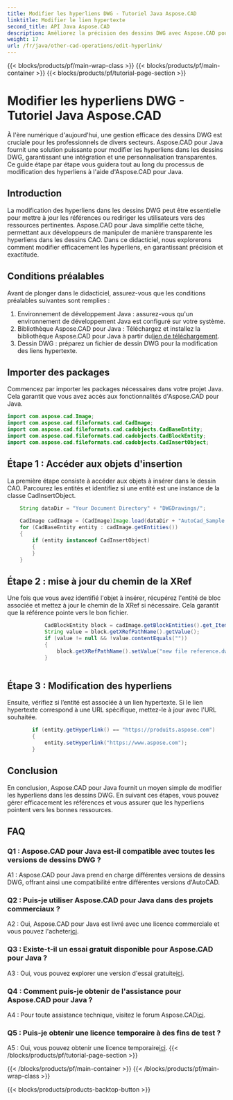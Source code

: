 ```yaml
---
title: Modifier les hyperliens DWG - Tutoriel Java Aspose.CAD
linktitle: Modifier le lien hypertexte
second_title: API Java Aspose.CAD
description: Améliorez la précision des dessins DWG avec Aspose.CAD pour Java. Modifiez les hyperliens de manière transparente, garantissant des références précises. Essayez l'essai gratuit maintenant !
weight: 17
url: /fr/java/other-cad-operations/edit-hyperlink/
---
```


{{< blocks/products/pf/main-wrap-class >}}
{{< blocks/products/pf/main-container >}}
{{< blocks/products/pf/tutorial-page-section >}}

# Modifier les hyperliens DWG - Tutoriel Java Aspose.CAD

À l'ère numérique d'aujourd'hui, une gestion efficace des dessins DWG est cruciale pour les professionnels de divers secteurs. Aspose.CAD pour Java fournit une solution puissante pour modifier les hyperliens dans les dessins DWG, garantissant une intégration et une personnalisation transparentes. Ce guide étape par étape vous guidera tout au long du processus de modification des hyperliens à l'aide d'Aspose.CAD pour Java.

## Introduction

La modification des hyperliens dans les dessins DWG peut être essentielle pour mettre à jour les références ou rediriger les utilisateurs vers des ressources pertinentes. Aspose.CAD pour Java simplifie cette tâche, permettant aux développeurs de manipuler de manière transparente les hyperliens dans les dessins CAO. Dans ce didacticiel, nous explorerons comment modifier efficacement les hyperliens, en garantissant précision et exactitude.

## Conditions préalables

Avant de plonger dans le didacticiel, assurez-vous que les conditions préalables suivantes sont remplies :
1. Environnement de développement Java : assurez-vous qu'un environnement de développement Java est configuré sur votre système.
2.  Bibliothèque Aspose.CAD pour Java : Téléchargez et installez la bibliothèque Aspose.CAD pour Java à partir du[lien de téléchargement](https://releases.aspose.com/cad/java/).
3. Dessin DWG : préparez un fichier de dessin DWG pour la modification des liens hypertexte.

## Importer des packages

Commencez par importer les packages nécessaires dans votre projet Java. Cela garantit que vous avez accès aux fonctionnalités d'Aspose.CAD pour Java.

```java
import com.aspose.cad.Image;
import com.aspose.cad.fileformats.cad.CadImage;
import com.aspose.cad.fileformats.cad.cadobjects.CadBaseEntity;
import com.aspose.cad.fileformats.cad.cadobjects.CadBlockEntity;
import com.aspose.cad.fileformats.cad.cadobjects.CadInsertObject;

```

## Étape 1 : Accéder aux objets d'insertion

La première étape consiste à accéder aux objets à insérer dans le dessin CAO. Parcourez les entités et identifiez si une entité est une instance de la classe CadInsertObject.

```java
    String dataDir = "Your Document Directory" + "DWGDrawings/";
    
    CadImage cadImage = (CadImage)Image.load(dataDir + "AutoCad_Sample.dwg");
    for (CadBaseEntity entity : cadImage.getEntities())
    {
        if (entity instanceof CadInsertObject)
        {
        }
	}
```

## Étape 2 : mise à jour du chemin de la XRef

Une fois que vous avez identifié l'objet à insérer, récupérez l'entité de bloc associée et mettez à jour le chemin de la XRef si nécessaire. Cela garantit que la référence pointe vers le bon fichier.

```java
			CadBlockEntity block = cadImage.getBlockEntities().get_Item(((CadInsertObject)entity).getName());
            String value = block.getXRefPathName().getValue();
            if (value != null && !value.contentEquals(""))
            {
                block.getXRefPathName().setValue("new file reference.dwg");
            }
    
```

## Étape 3 : Modification des hyperliens

Ensuite, vérifiez si l’entité est associée à un lien hypertexte. Si le lien hypertexte correspond à une URL spécifique, mettez-le à jour avec l'URL souhaitée.

```java
        if (entity.getHyperlink() == "https://produits.aspose.com")
        {
            entity.setHyperlink("https://www.aspose.com");
        }
```

## Conclusion

En conclusion, Aspose.CAD pour Java fournit un moyen simple de modifier les hyperliens dans les dessins DWG. En suivant ces étapes, vous pouvez gérer efficacement les références et vous assurer que les hyperliens pointent vers les bonnes ressources.

## FAQ

### Q1 : Aspose.CAD pour Java est-il compatible avec toutes les versions de dessins DWG ?

A1 : Aspose.CAD pour Java prend en charge différentes versions de dessins DWG, offrant ainsi une compatibilité entre différentes versions d'AutoCAD.

### Q2 : Puis-je utiliser Aspose.CAD pour Java dans des projets commerciaux ?

 A2 : Oui, Aspose.CAD pour Java est livré avec une licence commerciale et vous pouvez l'acheter[ici](https://purchase.aspose.com/buy).

### Q3 : Existe-t-il un essai gratuit disponible pour Aspose.CAD pour Java ?

 A3 : Oui, vous pouvez explorer une version d'essai gratuite[ici](https://releases.aspose.com/).

### Q4 : Comment puis-je obtenir de l'assistance pour Aspose.CAD pour Java ?

 A4 : Pour toute assistance technique, visitez le forum Aspose.CAD[ici](https://forum.aspose.com/c/cad/19).

### Q5 : Puis-je obtenir une licence temporaire à des fins de test ?

 A5 : Oui, vous pouvez obtenir une licence temporaire[ici](https://purchase.aspose.com/temporary-license/).
{{< /blocks/products/pf/tutorial-page-section >}}

{{< /blocks/products/pf/main-container >}}
{{< /blocks/products/pf/main-wrap-class >}}

{{< blocks/products/products-backtop-button >}}
